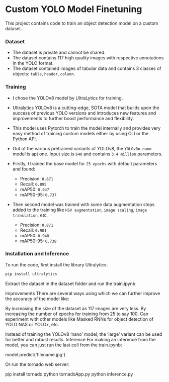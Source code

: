 # Custom YOLO Model Finetuning

This project contains code to train an object detection model on a custom dataset.

### Dataset

- The dataset is private and cannot be shared.  
- The dataset contains 117 high quality images with respective annotations in the YOLO format.  
- The dataset contained images of tabular data and contains 3 classes of objects: `table`, `header`, `column`.

### Training

- I chose the YOLOv8 model by UltraLytics for training.
- Ultralytics YOLOv8 is a cutting-edge, SOTA model that builds upon the success of previous YOLO versions and introduces new features and improvements to further boost performance and flexibility. 
- This model uses Pytorch to train the model internally and provides very easy method of training custom models either by using CLI or the Python API.
- Out of the various pretrained variants of YOLOv8, the `YOLOv8n nano` model is apt one. Input size is `640` and contains `3.4 million` parameters.

- Firstly, I trained the base model for `25 epochs` with default parameters and found:
  - Precision: `0.871`
  - Recall: `0.895`
  - mAP50: `0.947`
  - mAP50-95: `0.737`

- Then second model was trained with some data augmentation steps added to the training like `HSV augmentation`, `image scaling`, `image translation`, etc.
  - Precision: `0.871`
  - Recall: `0.901`
  - mAP50: `0.948`
  - mAP50-95: `0.738`


### Installation and Inference
To run the code, first install the library 
Ultralytics:

```bash
pip install ultralytics
```

Extract the dataset in the dataset folder and run the train.ipynb.

Improvements
There are several ways using which we can further improve the accuracy of the model like:

By increasing the size of the dataset as 117 images are very less.
By increasing the number of epochs for training from 25 to say 100.
Can experiment with other models like Masked RNNs for object detection of YOLO NAS or YOLOx, etc.

Instead of training the YOLOv8 ‘nano’ model, the ‘large’ variant can be used for better and robust results.
Inference
For making an inference from the model, you can just run the last cell from the train.ipynb:

model.predict('filename.jpg')

Or run the tornado web server:

pip install tornado
python tornadoApp.py
python inference.py